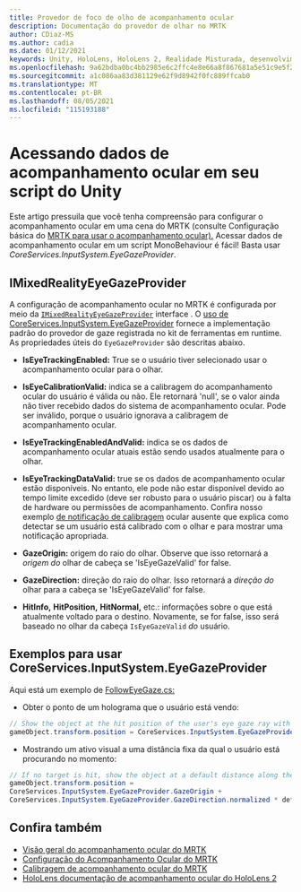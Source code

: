 ```yaml
---
title: Provedor de foco de olho de acompanhamento ocular
description: Documentação do provedor de olhar no MRTK
author: CDiaz-MS
ms.author: cadia
ms.date: 01/12/2021
keywords: Unity, HoloLens, HoloLens 2, Realidade Misturada, desenvolvimento, MRTK, EyeTracking, EyeGaze,
ms.openlocfilehash: 9a62bdba0bc4bb2985e6c2ffc4e8e66a8f867681a5e51c9e5f235b29f3baaf50
ms.sourcegitcommit: a1c086aa83d381129e62f9d8942f0fc889ffcab0
ms.translationtype: MT
ms.contentlocale: pt-BR
ms.lasthandoff: 08/05/2021
ms.locfileid: "115193188"
---
```

# <a name="accessing-eye-tracking-data-in-your-unity-script"></a>Acessando dados de acompanhamento ocular em seu script do Unity

Este artigo pressuila que você tenha compreensão para configurar o acompanhamento ocular em uma cena do MRTK (consulte Configuração básica do [MRTK para usar o acompanhamento ocular).](eye-tracking-basic-setup.md)
Acessar dados de acompanhamento ocular em um script MonoBehaviour é fácil! Basta usar *CoreServices.InputSystem.EyeGazeProvider*.

## <a name="imixedrealityeyegazeprovider"></a>IMixedRealityEyeGazeProvider

A configuração de acompanhamento ocular no MRTK é configurada por meio da [`IMixedRealityEyeGazeProvider`](xref:Microsoft.MixedReality.Toolkit.Input.IMixedRealityEyeGazeProvider) interface . O [uso de CoreServices.InputSystem.EyeGazeProvider](eye-tracking-eye-gaze-provider.md) fornece a implementação padrão do provedor de gaze registrada no kit de ferramentas em runtime.
As propriedades úteis do `EyeGazeProvider` são descritas abaixo.

- **IsEyeTrackingEnabled:** True se o usuário tiver selecionado usar o acompanhamento ocular para o olhar.

- **IsEyeCalibrationValid:** indica se a calibragem do acompanhamento ocular do usuário é válida ou não.
Ele retornará 'null', se o valor ainda não tiver recebido dados do sistema de acompanhamento ocular.
Pode ser inválido, porque o usuário ignorava a calibragem de acompanhamento ocular.

- **IsEyeTrackingEnabledAndValid:** indica se os dados de acompanhamento ocular atuais estão sendo usados atualmente para o olhar.

- **IsEyeTrackingDataValid:** true se os dados de acompanhamento ocular estão disponíveis.
No entanto, ele pode não estar disponível devido ao tempo limite excedido (deve ser robusto para o usuário piscar) ou à falta de hardware ou permissões de acompanhamento.
Confira nosso exemplo [de notificação de calibragem](eye-tracking-is-user-calibrated.md) ocular ausente que explica como detectar se um usuário está calibrado com o olhar e para mostrar uma notificação apropriada.

- **GazeOrigin:** origem do raio do olhar.
Observe que isso retornará a *origem do* olhar de cabeça se 'IsEyeGazeValid' for false.

- **GazeDirection:** direção do raio do olhar.
Isso retornará a *direção do* olhar para a cabeça se 'IsEyeGazeValid' for false.

- **HitInfo,** **HitPosition,** **HitNormal,** etc.: informações sobre o que está atualmente voltado para o destino.
Novamente, se for false, isso será baseado no olhar da cabeça `IsEyeGazeValid` *do* usuário.

## <a name="examples-for-using-coreservicesinputsystemeyegazeprovider"></a>Exemplos para usar CoreServices.InputSystem.EyeGazeProvider

Aqui está um exemplo de [FollowEyeGaze.cs:](xref:Microsoft.MixedReality.Toolkit.Examples.Demos.EyeTracking.FollowEyeGaze)

- Obter o ponto de um holograma que o usuário está vendo:

```c#
// Show the object at the hit position of the user's eye gaze ray with the target.
gameObject.transform.position = CoreServices.InputSystem.EyeGazeProvider.HitPosition;
```

- Mostrando um ativo visual a uma distância fixa da qual o usuário está procurando no momento:

```c#
// If no target is hit, show the object at a default distance along the gaze ray.
gameObject.transform.position =
CoreServices.InputSystem.EyeGazeProvider.GazeOrigin +
CoreServices.InputSystem.EyeGazeProvider.GazeDirection.normalized * defaultDistanceInMeters;
```

## <a name="see-also"></a>Confira também

- [Visão geral do acompanhamento ocular do MRTK](eye-tracking-main.md)
- [Configuração do Acompanhamento Ocular do MRTK](eye-tracking-basic-setup.md)
- [Calibragem de acompanhamento ocular do MRTK](eye-tracking-is-user-calibrated.md)
- [HoloLens documentação de acompanhamento ocular do HoloLens 2](/windows/mixed-reality/eye-tracking)